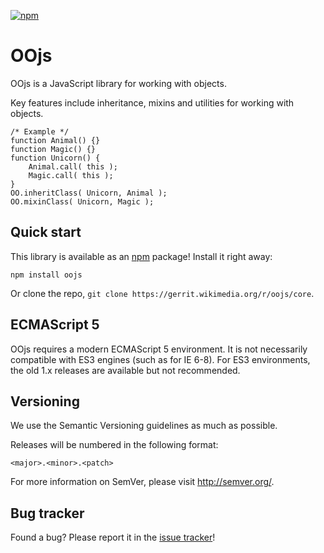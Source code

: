 [![npm](https://img.shields.io/npm/v/oojs.svg?style=flat)](https://www.npmjs.com/package/oojs)

OOjs
====

OOjs is a JavaScript library for working with objects.

Key features include inheritance, mixins and utilities for working with objects.

    /* Example */
    function Animal() {}
    function Magic() {}
    function Unicorn() {
        Animal.call( this );
        Magic.call( this );
    }
    OO.inheritClass( Unicorn, Animal );
    OO.mixinClass( Unicorn, Magic );

Quick start
-----------

This library is available as an [npm](https://npmjs.org/) package! Install it right away:

    npm install oojs

Or clone the repo, `git clone https://gerrit.wikimedia.org/r/oojs/core`.

ECMAScript 5
------------

OOjs requires a modern ECMAScript 5 environment. It is not necessarily compatible with ES3 engines (such as for IE 6-8). For ES3 environments, the old 1.x releases are available but not recommended.

Versioning
----------

We use the Semantic Versioning guidelines as much as possible.

Releases will be numbered in the following format:

`<major>.<minor>.<patch>`

For more information on SemVer, please visit http://semver.org/.

Bug tracker
-----------

Found a bug? Please report it in the [issue tracker](https://phabricator.wikimedia.org/maniphest/task/edit/form/1/?projects=OOjs)!
